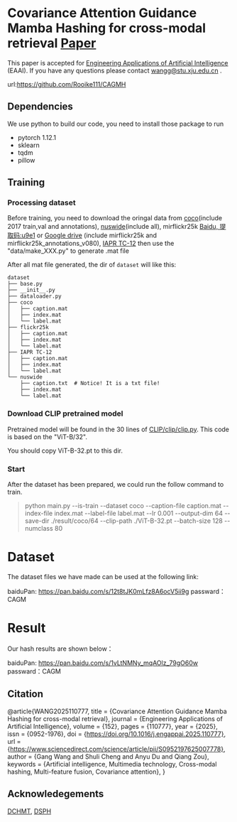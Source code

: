# Covariance Attention Guidance Mamba Hashing for cross-modal retrieval [Paper](https://www.sciencedirect.com/science/article/pii/S0952197625007778) 

This paper is accepted for [Engineering Applications of Artificial Intelligence](https://www.sciencedirect.com/journal/engineering-applications-of-artificial-intelligence) (EAAI).
If you have any questions please contact [wangg@stu.xju.edu.cn](mailto:wangg@stu.xju.edu.cn) .

url:https://github.com/Rooike111/CAGMH

## Dependencies
We use python to build our code, you need to install those package to run

- pytorch 1.12.1
- sklearn
- tqdm
- pillow

## Training

### Processing dataset
Before training, you need to download the oringal data from [coco](https://www.kaggle.com/datasets/awsaf49/coco-2017-dataset)(include 2017 train,val and annotations), [nuswide](https://lms.comp.nus.edu.sg/wp-content/uploads/2019/research/nuswide/NUS-WIDE.html)(include all), mirflickr25k [Baidu, 提取码:u9e1](https://pan.baidu.com/s/1upgnBNNVfBzMiIET9zPfZQ) or [Google drive](https://drive.google.com/file/d/18oGgziSwhRzKlAjbqNZfj-HuYzbxWYTh/view?usp=sharing) (include mirflickr25k and mirflickr25k_annotations_v080),  [IAPR TC-12](https://www.kaggle.com/datasets/parhamsalar/iaprtc12 )
then use the "data/make_XXX.py" to generate .mat file

After all mat file generated, the dir of `dataset` will like this:
~~~
dataset
├── base.py
├── __init__.py
├── dataloader.py
├── coco
│   ├── caption.mat 
│   ├── index.mat
│   └── label.mat 
├── flickr25k
│   ├── caption.mat
│   ├── index.mat
│   └── label.mat
├── IAPR TC-12
│   ├── caption.mat
│   ├── index.mat
│   └── label.mat
└── nuswide
    ├── caption.txt  # Notice! It is a txt file!
    ├── index.mat 
    └── label.mat
~~~

### Download CLIP pretrained model
Pretrained model will be found in the 30 lines of [CLIP/clip/clip.py](https://github.com/openai/CLIP/blob/main/clip/clip.py). This code is based on the "ViT-B/32".

You should copy ViT-B-32.pt to this dir.

### Start

After the dataset has been prepared, we could run the follow command to train.
> python main.py --is-train --dataset coco --caption-file caption.mat --index-file index.mat --label-file label.mat --lr 0.001 --output-dim 64 --save-dir ./result/coco/64 --clip-path ./ViT-B-32.pt --batch-size 128 --numclass 80

# Dataset

The dataset files we have made can be used at the following link:

baiduPan: https://pan.baidu.com/s/12t8tJK0mLfz8A6ocV5ii9g passward：CAGM

# Result

Our hash results are shown below：

baiduPan: https://pan.baidu.com/s/1vLtNMNy_mqAOlz_79gO60w passward：CAGM

## Citation

@article{WANG2025110777,
title = {Covariance Attention Guidance Mamba Hashing for cross-modal retrieval},
journal = {Engineering Applications of Artificial Intelligence},
volume = {152},
pages = {110777},
year = {2025},
issn = {0952-1976},
doi = {https://doi.org/10.1016/j.engappai.2025.110777},
url = {https://www.sciencedirect.com/science/article/pii/S0952197625007778},
author = {Gang Wang and Shuli Cheng and Anyu Du and Qiang Zou},
keywords = {Artificial intelligence, Multimedia technology, Cross-modal hashing, Multi-feature fusion, Covariance attention},
}


## Acknowledegements
[DCHMT](https://github.com/kalenforn/DCHMT), [DSPH](https://github.com/QinLab-WFU/DSPH)
